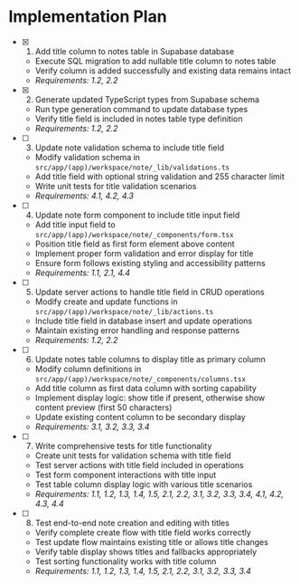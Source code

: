 # Implementation Plan

- [x] 1. Add title column to notes table in Supabase database
  - Execute SQL migration to add nullable title column to notes table
  - Verify column is added successfully and existing data remains intact
  - _Requirements: 1.2, 2.2_

- [x] 2. Generate updated TypeScript types from Supabase schema
  - Run type generation command to update database types
  - Verify title field is included in notes table type definition
  - _Requirements: 1.2, 2.2_

- [ ] 3. Update note validation schema to include title field
  - Modify validation schema in `src/app/(app)/workspace/note/_lib/validations.ts`
  - Add title field with optional string validation and 255 character limit
  - Write unit tests for title validation scenarios
  - _Requirements: 4.1, 4.2, 4.3_

- [ ] 4. Update note form component to include title input field
  - Add title input field to `src/app/(app)/workspace/note/_components/form.tsx`
  - Position title field as first form element above content
  - Implement proper form validation and error display for title
  - Ensure form follows existing styling and accessibility patterns
  - _Requirements: 1.1, 2.1, 4.4_

- [ ] 5. Update server actions to handle title field in CRUD operations
  - Modify create and update functions in `src/app/(app)/workspace/note/_lib/actions.ts`
  - Include title field in database insert and update operations
  - Maintain existing error handling and response patterns
  - _Requirements: 1.2, 2.2_

- [ ] 6. Update notes table columns to display title as primary column
  - Modify column definitions in `src/app/(app)/workspace/note/_components/columns.tsx`
  - Add title column as first data column with sorting capability
  - Implement display logic: show title if present, otherwise show content preview (first 50 characters)
  - Update existing content column to be secondary display
  - _Requirements: 3.1, 3.2, 3.3, 3.4_

- [ ] 7. Write comprehensive tests for title functionality
  - Create unit tests for validation schema with title field
  - Test server actions with title field included in operations
  - Test form component interactions with title input
  - Test table column display logic with various title scenarios
  - _Requirements: 1.1, 1.2, 1.3, 1.4, 1.5, 2.1, 2.2, 3.1, 3.2, 3.3, 3.4, 4.1, 4.2, 4.3, 4.4_

- [ ] 8. Test end-to-end note creation and editing with titles
  - Verify complete create flow with title field works correctly
  - Test update flow maintains existing title or allows title changes
  - Verify table display shows titles and fallbacks appropriately
  - Test sorting functionality works with title column
  - _Requirements: 1.1, 1.2, 1.3, 1.4, 1.5, 2.1, 2.2, 3.1, 3.2, 3.3, 3.4_